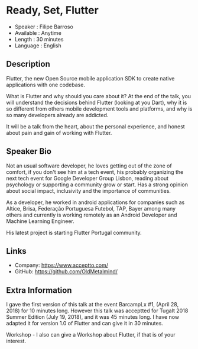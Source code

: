 Ready, Set, Flutter
=========================

* Speaker   : Filipe Barroso
* Available : Anytime
* Length    : 30 minutes
* Language  : English

Description
-----------

Flutter, the new Open Source mobile application SDK to create native applications with one codebase.

What is Flutter and why should you care about it? At the end of the talk, you will understand the decisions behind Flutter (looking at you Dart), why it is so different from others mobile development tools and platforms, and why is so many developers already are addicted.

It will be a talk from the heart, about the personal experience, and honest about pain and gain of working with Flutter.

Speaker Bio
-----------

Not an usual software developer, he loves getting out of the zone of comfort, if you don't see him at a tech event, his probably organizing the next tech event for Google Developer Group Lisbon, reading about psychology or supporting a community grow or start. Has a strong opinion about social impact, inclusivity and the importance of communities.

As a developer, he worked in android applications for companies such as Altice, Brisa, Federação Portuguesa Futebol, TAP, Bayer among many others and currently is working remotely as an Android Developer and Machine Learning Engineer.

His latest project is starting Flutter Portugal community.

Links
-----

* Company: https://www.acceptto.com/
* GitHub: https://github.com/OldMetalmind/

Extra Information
-----------------

I gave the first version of this talk at the event BarcampLx #1, (April 28, 2018) for 10 minutes long. However this talk was acceptted for TugaIt 2018 Summer Edition (July 19, 2018), and it was 45 minutes long. I have now adapted it for version 1.0 of Flutter and can give it in 30 minutes.

Workshop - I also can give a Workshop about Flutter, if that is of your interest.